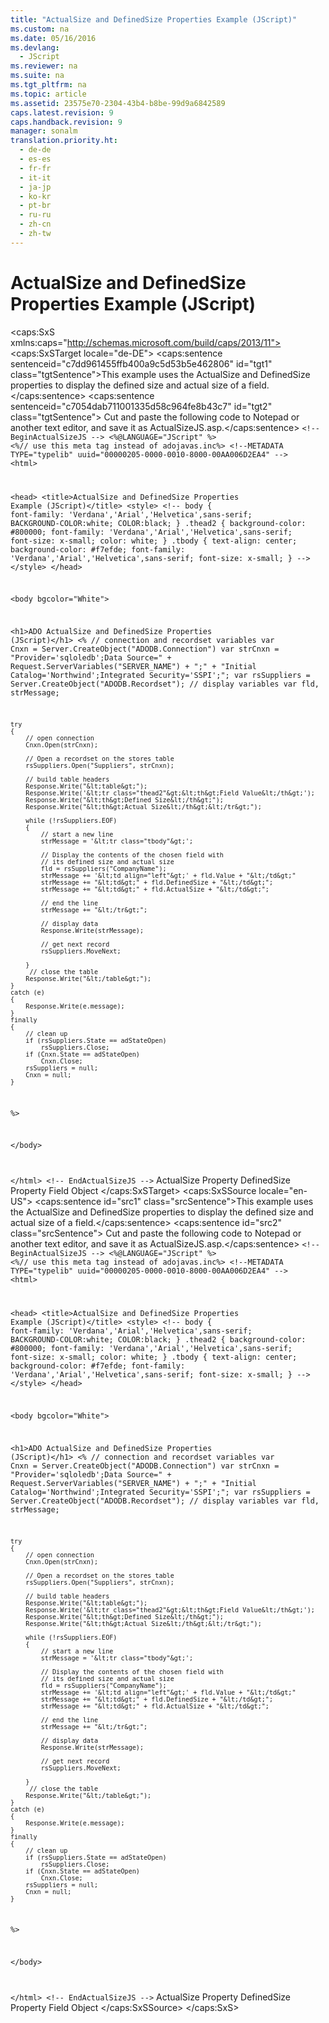 ```yaml
---
title: "ActualSize and DefinedSize Properties Example (JScript)"
ms.custom: na
ms.date: 05/16/2016
ms.devlang: 
  - JScript
ms.reviewer: na
ms.suite: na
ms.tgt_pltfrm: na
ms.topic: article
ms.assetid: 23575e70-2304-43b4-b8be-99d9a6842589
caps.latest.revision: 9
caps.handback.revision: 9
manager: sonalm
translation.priority.ht: 
  - de-de
  - es-es
  - fr-fr
  - it-it
  - ja-jp
  - ko-kr
  - pt-br
  - ru-ru
  - zh-cn
  - zh-tw
---
```

# ActualSize and DefinedSize Properties Example (JScript)
<?xml version="1.0" encoding="utf-8"?>
<caps:SxS xmlns:caps="http://schemas.microsoft.com/build/caps/2013/11">
  <caps:SxSTarget locale="de-DE">
    <developerReferenceWithoutSyntaxDocument xsi:schemaLocation="http://ddue.schemas.microsoft.com/authoring/2003/5 http://dduestorage.blob.core.windows.net/ddueschema/developer.xsd" xmlns="http://ddue.schemas.microsoft.com/authoring/2003/5" xmlns:xlink="http://www.w3.org/1999/xlink" xmlns:xsi="http://www.w3.org/2001/XMLSchema-instance">
      <introduction>
        <para>
          <caps:sentence sentenceid="c7dd961455ffb400a9c5d53b5e462806" id="tgt1" class="tgtSentence">This example uses the <legacyLink xlink:href="722803d0-cef5-4d4c-b79d-3f2f58052229">ActualSize</legacyLink> and <legacyLink xlink:href="3ee27314-a305-4fbc-8433-9ee9a909afd6">DefinedSize</legacyLink> properties to display the defined size and actual size of a field.</caps:sentence>
          <caps:sentence sentenceid="c7054dab711001335d58c964fe8b43c7" id="tgt2" class="tgtSentence"> Cut and paste the following code to Notepad or another text editor, and save it as <legacyBold>ActualSizeJS.asp</legacyBold>.</caps:sentence>
        </para>
        <code>&lt;!-- BeginActualSizeJS --&gt;
&lt;%@LANGUAGE="JScript" %&gt;
&lt;%// use this meta tag instead of adojavas.inc%&gt;
&lt;!--METADATA TYPE="typelib" uuid="00000205-0000-0010-8000-00AA006D2EA4" --&gt;
&lt;html&gt;

&lt;head&gt;
    &lt;title&gt;ActualSize and DefinedSize Properties Example (JScript)&lt;/title&gt;
&lt;style&gt;
&lt;!--
body {
   font-family: 'Verdana','Arial','Helvetica',sans-serif;
   BACKGROUND-COLOR:white;
   COLOR:black;
    }
.thead2 {
   background-color: #800000; 
   font-family: 'Verdana','Arial','Helvetica',sans-serif; 
   font-size: x-small;
   color: white;
   }
.tbody { 
   text-align: center;
   background-color: #f7efde;
   font-family: 'Verdana','Arial','Helvetica',sans-serif; 
   font-size: x-small;
    }
--&gt;
&lt;/style&gt;
&lt;/head&gt;

&lt;body bgcolor="White"&gt;

&lt;h1&gt;ADO ActualSize and DefinedSize Properties (JScript)&lt;/h1&gt;
&lt;%
    // connection and recordset variables
    var Cnxn = Server.CreateObject("ADODB.Connection")
    var strCnxn = "Provider='sqloledb';Data Source=" + Request.ServerVariables("SERVER_NAME") + ";" +
            "Initial Catalog='Northwind';Integrated Security='SSPI';";
    var rsSuppliers = Server.CreateObject("ADODB.Recordset");
    // display variables
    var fld, strMessage;        
    
    try
    {
        // open connection
        Cnxn.Open(strCnxn);
    
        // Open a recordset on the stores table    
        rsSuppliers.Open("Suppliers", strCnxn);
    
        // build table headers
        Response.Write("&lt;table&gt;");
        Response.Write('&lt;tr class="thead2"&gt;&lt;th&gt;Field Value&lt;/th&gt;');
        Response.Write("&lt;th&gt;Defined Size&lt;/th&gt;");
        Response.Write("&lt;th&gt;Actual Size&lt;/th&gt;&lt;/tr&gt;");
            
        while (!rsSuppliers.EOF)
        {
            // start a new line
            strMessage = '&lt;tr class="tbody"&gt;';
                    
            // Display the contents of the chosen field with
            // its defined size and actual size
            fld = rsSuppliers("CompanyName");
            strMessage += '&lt;td align="left"&gt;' + fld.Value + "&lt;/td&gt;" 
            strMessage += "&lt;td&gt;" + fld.DefinedSize + "&lt;/td&gt;";
            strMessage += "&lt;td&gt;" + fld.ActualSize + "&lt;/td&gt;";
                    
            // end the line
            strMessage += "&lt;/tr&gt;";
                
            // display data
            Response.Write(strMessage);
                    
            // get next record
            rsSuppliers.MoveNext;

        }
         // close the table
        Response.Write("&lt;/table&gt;");
    }
    catch (e)
    {
        Response.Write(e.message);
    }
    finally
    {
        // clean up
        if (rsSuppliers.State == adStateOpen)
            rsSuppliers.Close;
        if (Cnxn.State == adStateOpen)
            Cnxn.Close;
        rsSuppliers = null;
        Cnxn = null;
    }
%&gt;

&lt;/body&gt;

&lt;/html&gt;
&lt;!-- EndActualSizeJS --&gt;</code>
      </introduction>
      <relatedTopics>
        <link xlink:href="722803d0-cef5-4d4c-b79d-3f2f58052229">ActualSize Property</link>
        <link xlink:href="3ee27314-a305-4fbc-8433-9ee9a909afd6">DefinedSize Property</link>
        <link xlink:href="b10a72fc-3c4b-4186-a70b-993dc9f7a092">Field Object</link>
      </relatedTopics>
    </developerReferenceWithoutSyntaxDocument>
  </caps:SxSTarget>
  <caps:SxSSource locale="en-US">
    <developerReferenceWithoutSyntaxDocument xsi:schemaLocation="http://ddue.schemas.microsoft.com/authoring/2003/5 http://dduestorage.blob.core.windows.net/ddueschema/developer.xsd" xmlns="http://ddue.schemas.microsoft.com/authoring/2003/5" xmlns:xlink="http://www.w3.org/1999/xlink" xmlns:xsi="http://www.w3.org/2001/XMLSchema-instance">
      <introduction>
        <para>
          <caps:sentence id="src1" class="srcSentence">This example uses the <legacyLink xlink:href="722803d0-cef5-4d4c-b79d-3f2f58052229">ActualSize</legacyLink> and <legacyLink xlink:href="3ee27314-a305-4fbc-8433-9ee9a909afd6">DefinedSize</legacyLink> properties to display the defined size and actual size of a field.</caps:sentence>
          <caps:sentence id="src2" class="srcSentence"> Cut and paste the following code to Notepad or another text editor, and save it as <legacyBold>ActualSizeJS.asp</legacyBold>.</caps:sentence>
        </para>
        <code>&lt;!-- BeginActualSizeJS --&gt;
&lt;%@LANGUAGE="JScript" %&gt;
&lt;%// use this meta tag instead of adojavas.inc%&gt;
&lt;!--METADATA TYPE="typelib" uuid="00000205-0000-0010-8000-00AA006D2EA4" --&gt;
&lt;html&gt;

&lt;head&gt;
    &lt;title&gt;ActualSize and DefinedSize Properties Example (JScript)&lt;/title&gt;
&lt;style&gt;
&lt;!--
body {
   font-family: 'Verdana','Arial','Helvetica',sans-serif;
   BACKGROUND-COLOR:white;
   COLOR:black;
    }
.thead2 {
   background-color: #800000; 
   font-family: 'Verdana','Arial','Helvetica',sans-serif; 
   font-size: x-small;
   color: white;
   }
.tbody { 
   text-align: center;
   background-color: #f7efde;
   font-family: 'Verdana','Arial','Helvetica',sans-serif; 
   font-size: x-small;
    }
--&gt;
&lt;/style&gt;
&lt;/head&gt;

&lt;body bgcolor="White"&gt;

&lt;h1&gt;ADO ActualSize and DefinedSize Properties (JScript)&lt;/h1&gt;
&lt;%
    // connection and recordset variables
    var Cnxn = Server.CreateObject("ADODB.Connection")
    var strCnxn = "Provider='sqloledb';Data Source=" + Request.ServerVariables("SERVER_NAME") + ";" +
            "Initial Catalog='Northwind';Integrated Security='SSPI';";
    var rsSuppliers = Server.CreateObject("ADODB.Recordset");
    // display variables
    var fld, strMessage;        
    
    try
    {
        // open connection
        Cnxn.Open(strCnxn);
    
        // Open a recordset on the stores table    
        rsSuppliers.Open("Suppliers", strCnxn);
    
        // build table headers
        Response.Write("&lt;table&gt;");
        Response.Write('&lt;tr class="thead2"&gt;&lt;th&gt;Field Value&lt;/th&gt;');
        Response.Write("&lt;th&gt;Defined Size&lt;/th&gt;");
        Response.Write("&lt;th&gt;Actual Size&lt;/th&gt;&lt;/tr&gt;");
            
        while (!rsSuppliers.EOF)
        {
            // start a new line
            strMessage = '&lt;tr class="tbody"&gt;';
                    
            // Display the contents of the chosen field with
            // its defined size and actual size
            fld = rsSuppliers("CompanyName");
            strMessage += '&lt;td align="left"&gt;' + fld.Value + "&lt;/td&gt;" 
            strMessage += "&lt;td&gt;" + fld.DefinedSize + "&lt;/td&gt;";
            strMessage += "&lt;td&gt;" + fld.ActualSize + "&lt;/td&gt;";
                    
            // end the line
            strMessage += "&lt;/tr&gt;";
                
            // display data
            Response.Write(strMessage);
                    
            // get next record
            rsSuppliers.MoveNext;

        }
         // close the table
        Response.Write("&lt;/table&gt;");
    }
    catch (e)
    {
        Response.Write(e.message);
    }
    finally
    {
        // clean up
        if (rsSuppliers.State == adStateOpen)
            rsSuppliers.Close;
        if (Cnxn.State == adStateOpen)
            Cnxn.Close;
        rsSuppliers = null;
        Cnxn = null;
    }
%&gt;

&lt;/body&gt;

&lt;/html&gt;
&lt;!-- EndActualSizeJS --&gt;</code>
      </introduction>
      <relatedTopics>
        <link xlink:href="722803d0-cef5-4d4c-b79d-3f2f58052229">ActualSize Property</link>
        <link xlink:href="3ee27314-a305-4fbc-8433-9ee9a909afd6">DefinedSize Property</link>
        <link xlink:href="b10a72fc-3c4b-4186-a70b-993dc9f7a092">Field Object</link>
      </relatedTopics>
    </developerReferenceWithoutSyntaxDocument>
  </caps:SxSSource>
</caps:SxS>